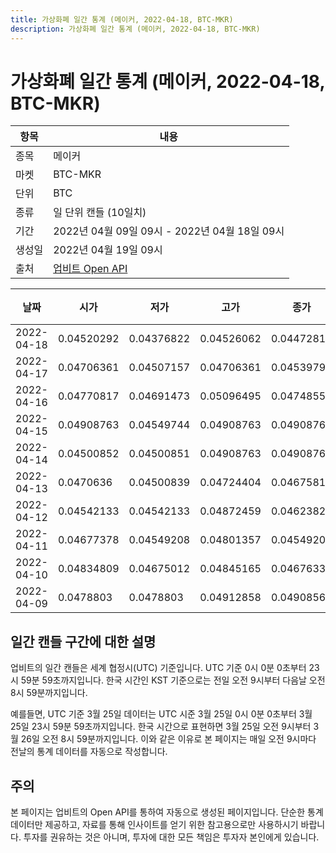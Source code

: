 ```yaml
---
title: 가상화폐 일간 통계 (메이커, 2022-04-18, BTC-MKR)
description: 가상화폐 일간 통계 (메이커, 2022-04-18, BTC-MKR)
---
```



가상화폐 일간 통계 (메이커, 2022-04-18, BTC-MKR)
===

|항목|내용|
|--|--|
|종목|메이커|
|마켓|BTC-MKR|
|단위|BTC|
|종류|일 단위 캔들 (10일치)|
|기간|2022년 04월 09일 09시 - 2022년 04월 18일 09시|
|생성일|2022년 04월 19일 09시|
|출처|[업비트 Open API](https://docs.upbit.com)|


|날짜|시가|저가|고가|종가|비고|
|--|--|--|--|--|--|
|2022-04-18|0.04520292|0.04376822|0.04526062|0.04472818|    |
|2022-04-17|0.04706361|0.04507157|0.04706361|0.04539791|    |
|2022-04-16|0.04770817|0.04691473|0.05096495|0.04748555|    |
|2022-04-15|0.04908763|0.04549744|0.04908763|0.04908763|    |
|2022-04-14|0.04500852|0.04500851|0.04908763|0.04908763|    |
|2022-04-13|0.0470636|0.04500839|0.04724404|0.04675813|    |
|2022-04-12|0.04542133|0.04542133|0.04872459|0.04623822|    |
|2022-04-11|0.04677378|0.04549208|0.04801357|0.04549208|    |
|2022-04-10|0.04834809|0.04675012|0.04845165|0.04676335|    |
|2022-04-09|0.0478803|0.0478803|0.04912858|0.04908561|    |


일간 캔들 구간에 대한 설명
---


업비트의 일간 캔들은 세계 협정시(UTC) 기준입니다. 
UTC 기준 0시 0분 0초부터 23시 59분 59초까지입니다. 
한국 시간인 KST 기준으로는 전일 오전 9시부터 다음날 오전 8시 59분까지입니다. 


예를들면, UTC 기준 3월 25일 데이터는 UTC 시준 3월 25일 0시 0분 0초부터 3월 25일 23시 59분 59초까지입니다. 
한국 시간으로 표현하면 3월 25일 오전 9시부터 3월 26일 오전 8시 59분까지입니다. 
이와 같은 이유로 본 페이지는 매일 오전 9시마다 전날의 통계 데이터를 자동으로 작성합니다. 


주의
---


본 페이지는 업비트의 Open API를 통하여 자동으로 생성된 페이지입니다. 
단순한 통계 데이터만 제공하고, 자료를 통해 인사이트를 얻기 위한 참고용으로만 사용하시기 바랍니다. 
투자를 권유하는 것은 아니며, 투자에 대한 모든 책임은 투자자 본인에게 있습니다. 
